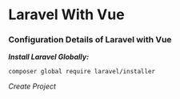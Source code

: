 # Laravel With Vue
### Configuration Details of Laravel with Vue

***Install Laravel Globally:***

```composer global require laravel/installer```

*Create Project*
